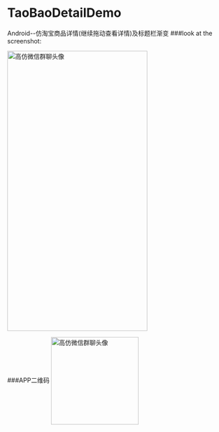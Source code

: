 # TaoBaoDetailDemo
Android--仿淘宝商品详情(继续拖动查看详情)及标题栏渐变
###look at the screenshot:

<img src="http://img.blog.csdn.net/20160913223636028" width = "320" height = "640" alt="高仿微信群聊头像" align=center />

###APP二维码
<img src="http://img.blog.csdn.net/20160913225203652" width = "200" height = "200" alt="高仿微信群聊头像" align=center />

